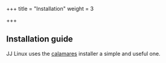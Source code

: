 +++
title = "Installation"
weight = 3

+++
## Installation guide

JJ Linux uses the [calamares](https://calamares.io) installer a simple and useful one.